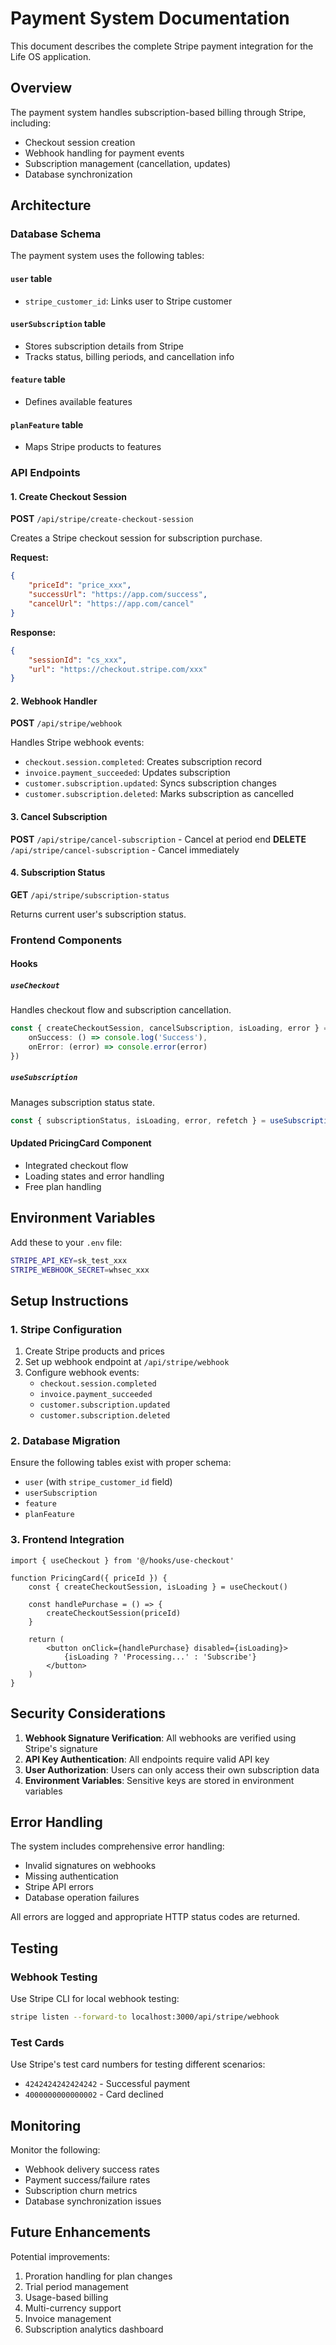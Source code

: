 # Payment System Documentation

This document describes the complete Stripe payment integration for the Life OS application.

## Overview

The payment system handles subscription-based billing through Stripe, including:
- Checkout session creation
- Webhook handling for payment events
- Subscription management (cancellation, updates)
- Database synchronization

## Architecture

### Database Schema

The payment system uses the following tables:

#### `user` table
- `stripe_customer_id`: Links user to Stripe customer

#### `userSubscription` table
- Stores subscription details from Stripe
- Tracks status, billing periods, and cancellation info

#### `feature` table
- Defines available features

#### `planFeature` table
- Maps Stripe products to features

### API Endpoints

#### 1. Create Checkout Session
**POST** `/api/stripe/create-checkout-session`

Creates a Stripe checkout session for subscription purchase.

**Request:**
```json
{
    "priceId": "price_xxx",
    "successUrl": "https://app.com/success",
    "cancelUrl": "https://app.com/cancel"
}
```

**Response:**
```json
{
    "sessionId": "cs_xxx",
    "url": "https://checkout.stripe.com/xxx"
}
```

#### 2. Webhook Handler
**POST** `/api/stripe/webhook`

Handles Stripe webhook events:
- `checkout.session.completed`: Creates subscription record
- `invoice.payment_succeeded`: Updates subscription
- `customer.subscription.updated`: Syncs subscription changes
- `customer.subscription.deleted`: Marks subscription as cancelled

#### 3. Cancel Subscription
**POST** `/api/stripe/cancel-subscription` - Cancel at period end
**DELETE** `/api/stripe/cancel-subscription` - Cancel immediately

#### 4. Subscription Status
**GET** `/api/stripe/subscription-status`

Returns current user's subscription status.

### Frontend Components

#### Hooks

##### `useCheckout`
Handles checkout flow and subscription cancellation.

```typescript
const { createCheckoutSession, cancelSubscription, isLoading, error } = useCheckout({
    onSuccess: () => console.log('Success'),
    onError: (error) => console.error(error)
})
```

##### `useSubscription`
Manages subscription status state.

```typescript
const { subscriptionStatus, isLoading, error, refetch } = useSubscription()
```

#### Updated PricingCard Component
- Integrated checkout flow
- Loading states and error handling
- Free plan handling

## Environment Variables

Add these to your `.env` file:

```bash
STRIPE_API_KEY=sk_test_xxx
STRIPE_WEBHOOK_SECRET=whsec_xxx
```

## Setup Instructions

### 1. Stripe Configuration

1. Create Stripe products and prices
2. Set up webhook endpoint at `/api/stripe/webhook`
3. Configure webhook events:
   - `checkout.session.completed`
   - `invoice.payment_succeeded`
   - `customer.subscription.updated`
   - `customer.subscription.deleted`

### 2. Database Migration

Ensure the following tables exist with proper schema:
- `user` (with `stripe_customer_id` field)
- `userSubscription`
- `feature`
- `planFeature`

### 3. Frontend Integration

```tsx
import { useCheckout } from '@/hooks/use-checkout'

function PricingCard({ priceId }) {
    const { createCheckoutSession, isLoading } = useCheckout()
    
    const handlePurchase = () => {
        createCheckoutSession(priceId)
    }
    
    return (
        <button onClick={handlePurchase} disabled={isLoading}>
            {isLoading ? 'Processing...' : 'Subscribe'}
        </button>
    )
}
```

## Security Considerations

1. **Webhook Signature Verification**: All webhooks are verified using Stripe's signature
2. **API Key Authentication**: All endpoints require valid API key
3. **User Authorization**: Users can only access their own subscription data
4. **Environment Variables**: Sensitive keys are stored in environment variables

## Error Handling

The system includes comprehensive error handling:
- Invalid signatures on webhooks
- Missing authentication
- Stripe API errors
- Database operation failures

All errors are logged and appropriate HTTP status codes are returned.

## Testing

### Webhook Testing
Use Stripe CLI for local webhook testing:

```bash
stripe listen --forward-to localhost:3000/api/stripe/webhook
```

### Test Cards
Use Stripe's test card numbers for testing different scenarios:
- `4242424242424242` - Successful payment
- `4000000000000002` - Card declined

## Monitoring

Monitor the following:
- Webhook delivery success rates
- Payment success/failure rates
- Subscription churn metrics
- Database synchronization issues

## Future Enhancements

Potential improvements:
1. Proration handling for plan changes
2. Trial period management
3. Usage-based billing
4. Multi-currency support
5. Invoice management
6. Subscription analytics dashboard
